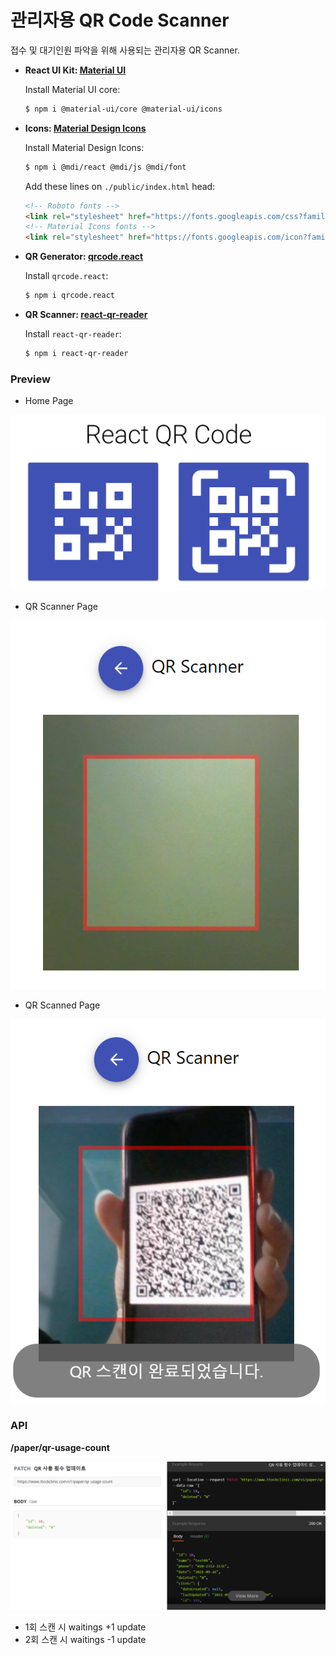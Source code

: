 # 관리자용 QR Code Scanner

접수 및 대기인원 파악을 위해 사용되는 관리자용 QR Scanner. 



- __React UI Kit: [Material UI](https://material-ui.com/)__

    Install Material UI core:
    ```bash
    $ npm i @material-ui/core @material-ui/icons
    ```

- __Icons: [Material Design Icons](https://materialdesignicons.com/)__

    Install Material Design Icons:
    ```bash
    $ npm i @mdi/react @mdi/js @mdi/font
    ```

    Add these lines on `./public/index.html` head:
    ```html
    <!-- Roboto fonts -->
    <link rel="stylesheet" href="https://fonts.googleapis.com/css?family=Roboto:300,400,500,700&display=swap" />
    <!-- Material Icons fonts -->
    <link rel="stylesheet" href="https://fonts.googleapis.com/icon?family=Material+Icons" />
    ```

- __QR Generator: [qrcode.react](https://www.npmjs.com/package/qrcode.react)__

    Install `qrcode.react`:
    ```bash
    $ npm i qrcode.react
    ```

- __QR Scanner: [react-qr-reader](https://www.npmjs.com/package/react-qr-reader)__

    Install `react-qr-reader`:
    ```bash
    $ npm i react-qr-reader
    ```





### Preview

- Home Page

![./image/Home.png](.\image\Home.PNG)





- QR Scanner Page

![./image/QRScanner.png](./image/QRScanner.png)

- QR Scanned Page

![./image/QRscanned.png](./image/QRscanned.png)



### API

__/paper/qr-usage-count__

![./image/API.png](./image/API.png)

- 1회 스캔 시 waitings +1 update
- 2회 스캔 시 waitings -1 update
